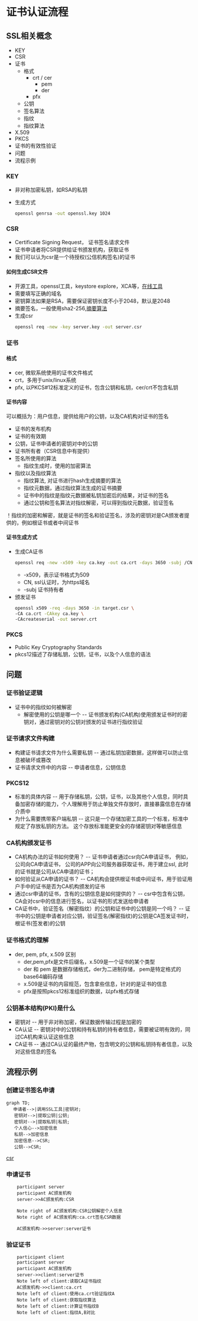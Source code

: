 # 证书认证流程

## SSL相关概念

* KEY
* CSR
* 证书
  * 格式
    * crt / cer
      * pem
      * der
    * pfx
  * 公钥
  * 签名算法
  * 指纹
  * 指纹算法
* X.509
* PKCS
* 证书的有效性验证
* 问题
* 流程示例

### KEY

* 非对称加密私钥，如RSA的私钥
* 生成方式

  ```sh
  openssl genrsa -out openssl.key 1024
  ```
  
### CSR

* Certificate Signing Request， 证书签名请求文件
* 证书申请者将CSR提供给证书颁发机构，获取证书
* 我们可以认为csr是一个待授权(公信机构签名)的证书

#### 如何生成CSR文件

* 开源工具，openssl工具，keystore explore，XCA等，[在线工具](https://myssl.com/csr_create.html)
* 需要填写正确的域名
* 密钥算法如果是RSA，需要保证密钥长度不小于2048，默认是2048
* 摘要签名，一般使用sha2-256,[摘要算法](https://segmentfault.com/a/1190000009085862)
* 生成csr
  ```sh
  openssl req -new -key server.key -out server.csr
  ```

### 证书

#### 格式

* cer, 微软系统使用的证书文件格式
* crt，多用于unix/linux系统
* pfx, 以PKCS#12标准定义的证书，包含公钥和私钥，cer/crt不包含私钥

#### 证书内容

可以概括为：用户信息，提供给用户的公钥，以及CA机构对证书的签名

* 证书的发布机构
* 证书的有效期
* 公钥，证书申请者的密钥对中的公钥
* 证书所有者（CSR信息中有提供）
* 签名所使用的算法
  * 指纹生成时，使用的加密算法 
* 指纹以及指纹算法
  * 指纹算法, 对证书进行hash生成摘要的算法
  * 指纹元数据，通过指纹算法生成的证书摘要
  * 证书中的指纹是指纹元数据被私钥加密后的结果，对证书的签名
  * 通过公钥和签名算法对指纹解密，可以得到指纹元数据，验证签名
  
！指纹的加密和解密，就是证书的签名和验证签名，涉及的密钥对是CA颁发者提供的，例如根证书或者中间证书


#### 证书生成方式

* 生成CA证书
  ```sh
  openssl req -new -x509 -key ca.key -out ca.crt -days 3650 -subj /CN=baidu.com
  ```
  * -x509，表示证书格式为509
  * CN, ssl认证时，为https域名
  * -subj 证书持有者
* 颁发证书
  ```sh
  openssl x509 -req -days 3650 -in target.csr \
  -CA ca.crt -CAkey ca.key \
  -CAcreateserial -out server.crt
  ```
### PKCS

* Public Key Cryptography Standards
* pkcs12描述了存储私钥，公钥，证书，以及个人信息的语法


## 问题

### 证书验证逻辑

* 证书中的指纹如何被解密
  * 解密使用的公钥是哪一个 -- 证书颁发机构(CA机构)使用颁发证书时的密钥对，通过密钥对的公钥对颁发的证书进行指纹验证
  
### 证书请求文件构建

* 构建证书请求文件为什么需要私钥 -- 通过私钥加密数据，这样做可以防止信息被破坏或篡改
* 证书请求文件中的内容 -- 申请者信息，公钥信息

### PKCS12

* 标准的具体内容 -- 用于存储私钥，公钥，证书，以及其他个人信息，同时具备加密存储的能力，个人理解用于防止单独文件存放时，直接暴露信息在存储介质中
* 为什么需要携带客户端私钥 -- 这只是一个存储加密工具的一个标准，标准中规定了存放私钥的方法。 这个存放标准能更安全的存储密钥对等敏感信息

### CA机构颁发证书

* CA机构办法的证书如何使用？ --  证书申请者通过csr向CA申请证书， 例如，公司向CA申请证书， 公司的APP向公司服务器获取证书，用于建立ssl, 此时的证书就是公司从CA申请的证书；
* 如何验证从CA申请的证书？ -- CA机构会提供根证书或中间证书，用于验证用户手中的证书是否为CA机构颁发的证书
* 通过csr申请的证书，含有的公钥信息是如何提供的？ -- csr中包含有公钥，CA会对csr中的信息进行签名，以证书的形式发送给申请者
* CA证书中，验证签名（解密指纹）的公钥和证书中的公钥是同一个吗？ -- 证书中的公钥是申请者对应公钥，验证签名(解密指纹)的公钥是CA签发证书时，根证书(签发者)的公钥

### 证书格式的理解

* der, pem, pfx, x.509 区别
  * der,pem,pfx是文件后缀名，x.509是一个证书的某个类型
  * der 和 pem 是数据存储格式，der为二进制存储， pem是特定格式的base64编码存储
  * x.509是证书的内容规范，包含拿些信息，针对的是证书的信息
  * pfx是按照pkcs12标准组织的数据，以pfx格式存储
  

### 公钥基本结构(PKI)是什么

* 密钥对 -- 用于非对称加密，保证数据传输过程是加密的
* CA认证 -- 密钥对中的公钥和持有私钥的持有者信息，需要被证明有效的，同过CA机构来认证这些信息
* CA证书 -- 通过CA认证的最终产物，包含明文的公钥和私钥持有者信息，以及对这些信息的签名

## 流程示例

### 创建证书签名申请
```mermaid
graph TD;
　 申请者-->|调用SSL工具|密钥对;
   密钥对-->|提取公钥|公钥;
   密钥对-->|提取私钥|私钥;
   个人信心-->加密信息
   私钥-->加密信息
   加密信息-->CSR;
   公钥-->CSR;
```
[csr](./image/CSR创建.png)

### 申请证书

```sequence
    participant server
    participant AC颁发机构
    server->>AC颁发机构:CSR
    
    Note right of AC颁发机构:CSR公钥解密个人信息
    Note right of AC颁发机构:ca.crt签名CSR数据

    AC颁发机构->>server:server证书

```

### 验证证书

```sequence
    participant client
    participant server
    participant AC颁发机构
    server->>client:server证书
    Note left of client:读取CA证书指纹
    AC颁发机构->>client:ca.crt
    Note left of client:使用ca.crt验证指纹A
    Note left of client:获取指纹算法
    Note left of client:计算证书指纹B
    Note left of client:指纹A,B对比
```

